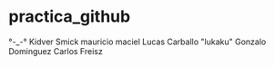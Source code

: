 # practica_github
°-_-° Kidver Smick
mauricio maciel
Lucas Carballo "lukaku"
Gonzalo Dominguez
Carlos Freisz